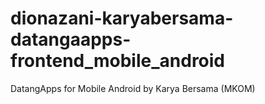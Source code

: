 # dionazani-karyabersama-datangaapps-frontend_mobile_android
DatangApps for Mobile Android by Karya Bersama (MKOM)
